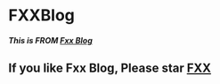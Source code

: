 # FXXBlog

##### This is FROM [Fxx Blog](https://github.com/q2wxec)

## If you like Fxx Blog, Please star [FXX](https://github.com/q2wxec/q2wxec.github.io) 
